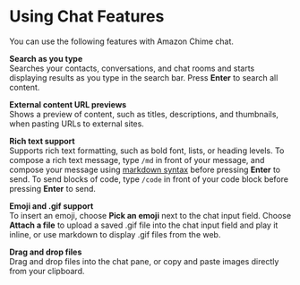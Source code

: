 # Using Chat Features<a name="chat-features"></a>

You can use the following features with Amazon Chime chat\.

**Search as you type**  
Searches your contacts, conversations, and chat rooms and starts displaying results as you type in the search bar\. Press **Enter** to search all content\.

**External content URL previews**  
Shows a preview of content, such as titles, descriptions, and thumbnails, when pasting URLs to external sites\.

**Rich text support**  
Supports rich text formatting, such as bold font, lists, or heading levels\. To compose a rich text message, type `/md` in front of your message, and compose your message using [markdown syntax](http://commonmark.org/help) before pressing **Enter** to send\. To send blocks of code, type `/code` in front of your code block before pressing **Enter** to send\.

**Emoji and \.gif support**  
To insert an emoji, choose **Pick an emoji** next to the chat input field\. Choose **Attach a file** to upload a saved \.gif file into the chat input field and play it inline, or use markdown to display \.gif files from the web\.

**Drag and drop files**  
Drag and drop files into the chat pane, or copy and paste images directly from your clipboard\.